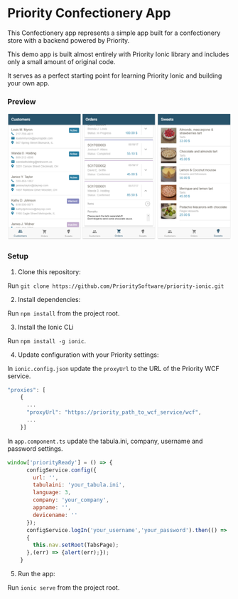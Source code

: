 # Priority Confectionery App

This Confectionery app represents a simple app built for a confectionery store with a backend powered by Priority.

This demo app is built almost entirely with Priority Ionic library and includes only a small amount of original code.

It serves as a perfect starting point for learning Priority Ionic and building your own app. 

### Preview

![Screenshots](/screenshots/screenshots_app.png?raw=true "")

### Setup

1. Clone this repository:

Run `git clone https://github.com/PrioritySoftware/priority-ionic.git`

2. Install dependencies:

Run `npm install` from the project root.

3. Install the Ionic CLi

Run `npm install -g ionic`.

4. Update configuration with your Priority settings:

In `ionic.config.json` update the `proxyUrl` to the URL of the Priority WCF service.

```js
"proxies": [
    {
      ...
      "proxyUrl": "https://priority_path_to_wcf_service/wcf",
      ...
    }]
```

In `app.component.ts` update the tabula.ini, company, username and password settings.

```js
window['priorityReady'] = () => {
      configService.config({
        url: '',
        tabulaini: 'your_tabula.ini',
        language: 3,
        company: 'your_company',
        appname: '',
        devicename: ''
      });
      configService.logIn('your_username','your_password').then(() =>
      {
        this.nav.setRoot(TabsPage);
      },(err) => {alert(err);});
    }
```

5. Run the app:

Run `ionic serve` from the project root.


